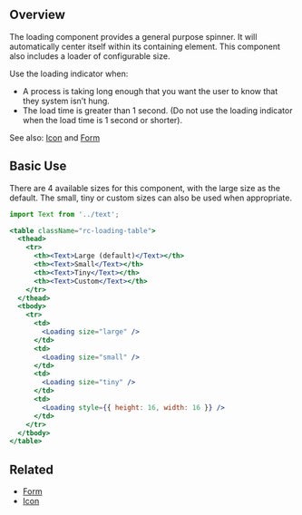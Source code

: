 ## Overview

The loading component provides a general purpose spinner. It will automatically center itself within its containing element. This component also includes a loader of configurable size.

Use the loading indicator when:

- A process is taking long enough that you want the user to know that they system isn’t hung.
- The load time is greater than 1 second. (Do not use the loading indicator when the load time is 1 second or shorter).

See also: [Icon](#/React%20Components/Icon) and [Form](#/React%20Components/Form)

## Basic Use

There are 4 available sizes for this component, with the large size as the default. The small, tiny or custom sizes can also be used when appropriate.

```jsx
import Text from '../text';

<table className="rc-loading-table">
  <thead>
    <tr>
      <th><Text>Large (default)</Text></th>
      <th><Text>Small</Text></th>
      <th><Text>Tiny</Text></th>
      <th><Text>Custom</Text></th>
    </tr>
  </thead>
  <tbody>
    <tr>
      <td>
        <Loading size="large" />
      </td>
      <td>
        <Loading size="small" />
      </td>
      <td>
        <Loading size="tiny" />
      </td>
      <td>
        <Loading style={{ height: 16, width: 16 }} />
      </td>
    </tr>
  </tbody>
</table>
```

## Related

- [Form](#/React%20Components/Form)
- [Icon](#/React%20Components/Icon)
